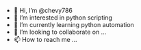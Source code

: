 - 👋 Hi, I’m @chevy786
- 👀 I’m interested in python scripting
- 🌱 I’m currently learning python automation
- 💞️ I’m looking to collaborate on ...
- 📫 How to reach me ...

<!---
chevy786/chevy786 is a ✨ special ✨ repository because its `README.md` (this file) appears on your GitHub profile.
You can click the Preview link to take a look at your changes.
--->
